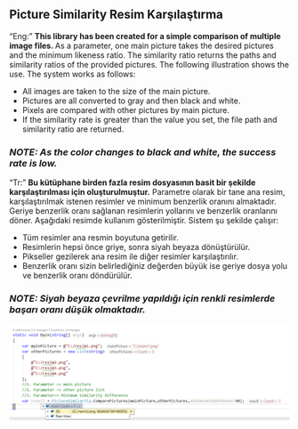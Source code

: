 <h2>Picture Similarity Resim Karşılaştırma</h2>
<q>Eng:</q>
<b>This library has been created for a simple comparison of multiple image files. </b>
As a parameter, one main picture takes the desired pictures and the minimum likeness ratio.
The similarity ratio returns the paths and similarity ratios of the provided pictures.
The following illustration shows the use.
The system works as follows:
<ul>
  <li>All images are taken to the size of the main picture.</li>  
  <li>Pictures are all converted to gray and then black and white.</li>
  <li>Pixels are compared with other pictures by main picture.</li>
  <li>If the similarity rate is greater than the value you set, the file path and similarity ratio are returned.</li>
</ul>
<h3><b><i>NOTE: As the color changes to black and white, the success rate is low.</i></b></h3>
<q>Tr:</q>
<b>Bu kütüphane birden fazla resim dosyasının basit bir şekilde karşılaştırılması için oluşturulmuştur.</b>
Parametre olarak bir tane ana resim, karşılaştırılmak istenen resimler ve minimum benzerlik oranını almaktadır.
Geriye benzerlik oranı sağlanan resimlerin yollarını ve benzerlik oranlarını döner.
Aşağıdaki resimde kullanım gösterilmiştir.
Sistem şu şekilde çalışır:
<ul>
  <li>Tüm resimler ana resmin boyutuna getirilir.</li>  
  <li>Resimlerin hepsi önce griye, sonra siyah beyaza dönüştürülür.</li>
  <li>Pikseller gezilerek ana resim ile diğer resimler karşılaştırılır.</li>
  <li>Benzerlik oranı sizin belirlediğiniz değerden büyük ise geriye dosya yolu ve benzerlik oranı döndürülür.</li>
</ul>
<h3><b><i>NOTE: Siyah beyaza çevrilme yapıldığı için renkli resimlerde başarı oranı düşük olmaktadır.</i></b></h3>
<img src="/anlatim.png" />

